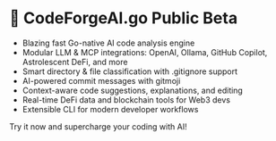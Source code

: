 # 🚀 CodeForgeAI.go Public Beta

- Blazing fast Go-native AI code analysis engine
- Modular LLM & MCP integrations: OpenAI, Ollama, GitHub Copilot, Astrolescent DeFi, and more
- Smart directory & file classification with .gitignore support
- AI-powered commit messages with gitmoji
- Context-aware code suggestions, explanations, and editing
- Real-time DeFi data and blockchain tools for Web3 devs
- Extensible CLI for modern developer workflows

Try it now and supercharge your coding with AI!
